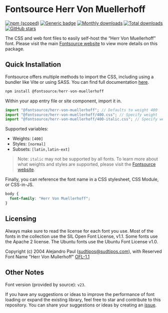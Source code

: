 # Fontsource Herr Von Muellerhoff

[![npm (scoped)](https://img.shields.io/npm/v/@fontsource/herr-von-muellerhoff?color=brightgreen)](https://www.npmjs.com/package/@fontsource/herr-von-muellerhoff) [![Generic badge](https://img.shields.io/badge/fontsource-passing-brightgreen)](https://github.com/fontsource/fontsource) [![Monthly downloads](https://badgen.net/npm/dm/@fontsource/herr-von-muellerhoff)](https://github.com/fontsource/fontsource) [![Total downloads](https://badgen.net/npm/dt/@fontsource/herr-von-muellerhoff)](https://github.com/fontsource/fontsource) [![GitHub stars](https://img.shields.io/github/stars/fontsource/fontsource.svg?style=social&label=Star)](https://github.com/fontsource/fontsource/stargazers)

The CSS and web font files to easily self-host the “Herr Von Muellerhoff” font. Please visit the main [Fontsource website](https://fontsource.org/fonts/herr-von-muellerhoff) to view more details on this package.

## Quick Installation

Fontsource offers multiple methods to import the CSS, including using a bundler like Vite or using SASS. You can find full documentation [here](https://fontsource.org/docs/getting-started/introduction).

```javascript
npm install @fontsource/herr-von-muellerhoff
```

Within your app entry file or site component, import it in.

```javascript
import "@fontsource/herr-von-muellerhoff"; // Defaults to weight 400
import "@fontsource/herr-von-muellerhoff/400.css"; // Specify weight
import "@fontsource/herr-von-muellerhoff/400-italic.css"; // Specify weight and style
```

Supported variables:
- Weights: `[400]`
- Styles: `[normal]`
- Subsets: `[latin,latin-ext]`

> Note: `italic` may not be supported by all fonts. To learn more about what weights and styles are supported, please visit the [Fontsource website](https://fontsource.org/fonts/herr-von-muellerhoff).

Finally, you can reference the font name in a CSS stylesheet, CSS Module, or CSS-in-JS.

```css
body {
  font-family: "Herr Von Muellerhoff";
}
```

## Licensing
Always make sure to read the license for each font you use. Most of the fonts in the collection use the SIL Open Font License, v1.1. Some fonts use the Apache 2 license. The Ubuntu fonts use the Ubuntu Font License v1.0.

Copyright (c) 2004 Alejandro Paul (sudtipos@sudtipos.com), with Reserved Font Name "Herr Von Mullerhoff"
[OFL-1.1](https://openfontlicense.org)

## Other Notes
Font version (provided by source): `v23`.

If you have any suggestions or ideas to improve the performance of font loading or expand the existing library, feel free to star and contribute to this repository. You can share your suggestions or ideas by creating an [issue](https://github.com/fontsource/fontsource/issues).